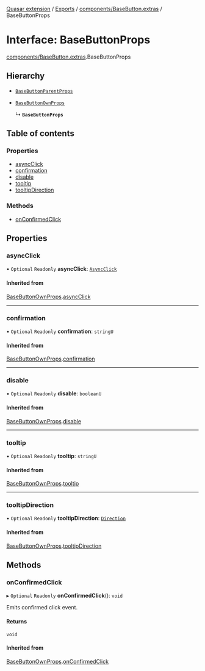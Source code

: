 [Quasar extension](../index.md) / [Exports](../modules.md) / [components/BaseButton.extras](../modules/components_BaseButton_extras.md) / BaseButtonProps

# Interface: BaseButtonProps

[components/BaseButton.extras](../modules/components_BaseButton_extras.md).BaseButtonProps

## Hierarchy

- [`BaseButtonParentProps`](components_BaseButton_extras.BaseButtonParentProps.md)

- [`BaseButtonOwnProps`](components_BaseButton_extras.BaseButtonOwnProps.md)

  ↳ **`BaseButtonProps`**

## Table of contents

### Properties

- [asyncClick](components_BaseButton_extras.BaseButtonProps.md#asyncclick)
- [confirmation](components_BaseButton_extras.BaseButtonProps.md#confirmation)
- [disable](components_BaseButton_extras.BaseButtonProps.md#disable)
- [tooltip](components_BaseButton_extras.BaseButtonProps.md#tooltip)
- [tooltipDirection](components_BaseButton_extras.BaseButtonProps.md#tooltipdirection)

### Methods

- [onConfirmedClick](components_BaseButton_extras.BaseButtonProps.md#onconfirmedclick)

## Properties

### asyncClick

• `Optional` `Readonly` **asyncClick**: [`AsyncClick`](components_BaseButton_extras.AsyncClick.md)

#### Inherited from

[BaseButtonOwnProps](components_BaseButton_extras.BaseButtonOwnProps.md).[asyncClick](components_BaseButton_extras.BaseButtonOwnProps.md#asyncclick)

___

### confirmation

• `Optional` `Readonly` **confirmation**: `stringU`

#### Inherited from

[BaseButtonOwnProps](components_BaseButton_extras.BaseButtonOwnProps.md).[confirmation](components_BaseButton_extras.BaseButtonOwnProps.md#confirmation)

___

### disable

• `Optional` `Readonly` **disable**: `booleanU`

#### Inherited from

[BaseButtonOwnProps](components_BaseButton_extras.BaseButtonOwnProps.md).[disable](components_BaseButton_extras.BaseButtonOwnProps.md#disable)

___

### tooltip

• `Optional` `Readonly` **tooltip**: `stringU`

#### Inherited from

[BaseButtonOwnProps](components_BaseButton_extras.BaseButtonOwnProps.md).[tooltip](components_BaseButton_extras.BaseButtonOwnProps.md#tooltip)

___

### tooltipDirection

• `Optional` `Readonly` **tooltipDirection**: [`Direction`](../modules/components_Tooltip_extras.md#direction)

#### Inherited from

[BaseButtonOwnProps](components_BaseButton_extras.BaseButtonOwnProps.md).[tooltipDirection](components_BaseButton_extras.BaseButtonOwnProps.md#tooltipdirection)

## Methods

### onConfirmedClick

▸ `Optional` `Readonly` **onConfirmedClick**(): `void`

Emits confirmed click event.

#### Returns

`void`

#### Inherited from

[BaseButtonOwnProps](components_BaseButton_extras.BaseButtonOwnProps.md).[onConfirmedClick](components_BaseButton_extras.BaseButtonOwnProps.md#onconfirmedclick)
